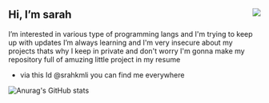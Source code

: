 
## Hi, I’m sarah  <img align="right" src="https://i.imgur.com/2JZkmtH.gif">
  I’m interested in various type of programming langs and I'm trying to keep up with updates
  I’m always learning 
and I'm very insecure about my projects thats why I keep in private
and don't worry I'm gonna make my repository full of amuzing little project in my resume

- via this Id @srahkmli you can find me everywhere





![Anurag's GitHub stats](https://github-readme-stats.vercel.app/api?username=srahkmli&show_icons=true&theme=radical)
<!---
srahkmli/srahkmli  is a ✨ special ✨ repository because its `README.md` (this file) appears on your GitHub profile.
You can click the Preview link to take a look at your changes.
--->
